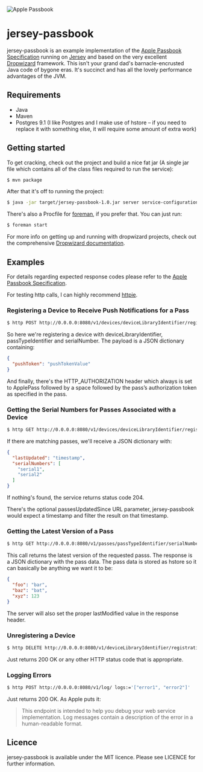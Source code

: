![Apple Passbook](http://images.apple.com/ios/whats-new/images/title_passbook.png)

# jersey-passbook

jersey-passbook is an example implementation of the [Apple Passbook Specification](https://developer.apple.com/library/prerelease/ios/#documentation/PassKit/Reference/PassKit_WebService/WebService.html "Apple Passbook Specification") running on [Jersey](http://jersey.java.net/ "Jersey") and based on the very excellent [Dropwizard](http://dropwizard.codahale.com/ "Dropwizard") framework. This isn't your grand dad's barnacle-encrusted Java code of bygone eras. It's succinct and has all the lovely performance advantages of the JVM.

## Requirements

- Java
- Maven
- Postgres 9.1 (I like Postgres and I make use of hstore – if you need to replace it with something else, it will require some amount of extra work)

## Getting started

To get cracking, check out the project and build a nice fat jar (A single jar file which contains all of the class files required to run the service):

```bash
$ mvn package
```

After that it's off to running the project:

```bash
$ java -jar target/jersey-passbook-1.0.jar server service-configuration.yml
```

There's also a Procfile for [foreman](https://github.com/ddollar/foreman "foreman"), if you prefer that. You can just run:

```bash
$ foreman start
```

For more info on getting up and running with dropwizard projects, check out the comprehensive [Dropwizard documentation](http://dropwizard.codahale.com/getting-started/ "Dropwizard documentation").

## Examples

For details regarding expected response codes please refer to the [Apple Passbook Specification](https://developer.apple.com/library/prerelease/ios/#documentation/PassKit/Reference/PassKit_WebService/WebService.html "Apple Passbook Specification").

For testing http calls, I can highly recommend [httpie](https://github.com/jkbr/httpie "httpie").

### Registering a Device to Receive Push Notifications for a Pass

```bash
$ http POST http://0.0.0.0:8080/v1/devices/deviceLibraryIdentifier/registrations/passTypeIdentifier/serialNumber pushToken=pushTokenValue HTTP_AUTHORIZATION:"ApplePass authenticationToken"
```

So here we're registering a device with deviceLibraryIdentifier, passTypeIdentifier and serialNumber. The payload is a JSON dictionary containing:

```json
{
  "pushToken": "pushTokenValue"
}
```

And finally, there's the HTTP_AUTHORIZATION header which always is set to ApplePass followed by a space followed by the pass’s authorization token as specified in the pass.

### Getting the Serial Numbers for Passes Associated with a Device

```bash
$ http GET http://0.0.0.0:8080/v1/devices/deviceLibraryIdentifier/registrations/passTypeIdentifier?passesUpdatedSince=tag
```

If there are matching passes, we'll receive a JSON dictionary with:

```json
{
  "lastUpdated": "timestamp",
  "serialNumbers": [
    "serial1",
    "serial2"
  ]
}
```

If nothing's found, the service returns status code 204.

There's the optional passesUpdatedSince URL parameter, jersey-passbook would expect a timestamp and filter the result on that timestamp.

### Getting the Latest Version of a Pass

```bash
$ http GET http://0.0.0.0:8080/v1/passes/passTypeIdentifier/serialNumber HTTP_AUTHORIZATION:"ApplePass authenticationToken"
```

This call returns the latest version of the requested passs. The response is a JSON dictionary with the pass data. The pass data is stored as hstore so it can basically be anything we want it to be:

```json
{
  "foo": "bar",
  "baz": "bat",
  "xyz": 123
}
```

The server will also set the proper lastModified value in the response header.

### Unregistering a Device

```bash
$ http DELETE http://0.0.0.0:8080/v1/deviceLibraryIdentifier/registrations/passTypeIdentifier/serialNumber HTTP_AUTHORIZATION:"ApplePass authenticationToken"
```

Just returns 200 OK or any other HTTP status code that is appropriate.

### Logging Errors

```bash
$ http POST http://0.0.0.0:8080/v1/log/ logs:='["error1", "error2"]'
```

Just returns 200 OK. As Apple puts it:

> This endpoint is intended to help you debug your web service implementation. Log messages contain a description of the error in a human-readable format.

## Licence

jersey-passbook is available under the MIT licence. Please see LICENCE for further information.



